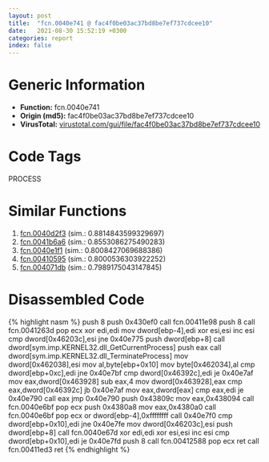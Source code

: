 ```yaml
---
layout: post
title:  "fcn.0040e741 @ fac4f0be03ac37bd8be7ef737cdcee10"
date:   2021-08-30 15:52:19 +0300
categories: report
index: false
---
```


# Generic Information
- **Function:** fcn.0040e741
- **Origin (md5):** fac4f0be03ac37bd8be7ef737cdcee10
- **VirusTotal:** [virustotal.com/gui/file/fac4f0be03ac37bd8be7ef737cdcee10][virustotal_ref]

# Code Tags
<span class="tag" id="PROCESS">PROCESS</span>


# Similar Functions

1. [fcn.0040d2f3][similar_1_ref] (sim.: 0.8814843599329697)
2. [fcn.0041b6a6][similar_2_ref] (sim.: 0.8553086275490283)
3. [fcn.0040e1f1][similar_3_ref] (sim.: 0.8008427069688386)
4. [fcn.00410595][similar_4_ref] (sim.: 0.8000536303922252)
5. [fcn.004071db][similar_5_ref] (sim.: 0.7989175043147845)


# Disassembled Code

{% highlight nasm %}
push 8
push 0x430ef0
call fcn.00411e98
push 8
call fcn.0041263d
pop ecx
xor edi,edi
mov dword[ebp-4],edi
xor esi,esi
inc esi
cmp dword[0x46203c],esi
jne 0x40e775
push dword[ebp+8]
call dword[sym.imp.KERNEL32.dll_GetCurrentProcess]
push eax
call dword[sym.imp.KERNEL32.dll_TerminateProcess]
mov dword[0x462038],esi
mov al,byte[ebp+0x10]
mov byte[0x462034],al
cmp dword[ebp+0xc],edi
jne 0x40e7bf
cmp dword[0x46392c],edi
je 0x40e7af
mov eax,dword[0x463928]
sub eax,4
mov dword[0x463928],eax
cmp eax,dword[0x46392c]
jb 0x40e7af
mov eax,dword[eax]
cmp eax,edi
je 0x40e790
call eax
jmp 0x40e790
push 0x43809c
mov eax,0x438094
call fcn.0040e6bf
pop ecx
push 0x4380a8
mov eax,0x4380a0
call fcn.0040e6bf
pop ecx
or dword[ebp-4],0xffffffff
call 0x40e7f0
cmp dword[ebp+0x10],edi
jne 0x40e7fe
mov dword[0x46203c],esi
push dword[ebp+8]
call fcn.0040e67d
xor edi,edi
xor esi,esi
inc esi
cmp dword[ebp+0x10],edi
je 0x40e7fd
push 8
call fcn.00412588
pop ecx
ret 
call fcn.00411ed3
ret 
{% endhighlight %}


[similar_1_ref]: /report/fcn.0040d2f3@59aef7c08025d70f84c85db2092fc99e
[similar_2_ref]: /report/fcn.0041b6a6@1123b7aa5760238fe93045e585b8234c
[similar_3_ref]: /report/fcn.0040e1f1@d9409903542212823b7b4709144a636b
[similar_4_ref]: /report/fcn.00410595@d9409903542212823b7b4709144a636b
[similar_5_ref]: /report/fcn.004071db@eb7f7fa38880dd66bab8caf5987e5b1a
[virustotal_ref]: https://www.virustotal.com/gui/file/fac4f0be03ac37bd8be7ef737cdcee10